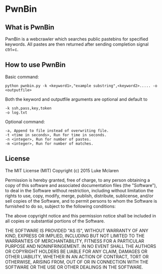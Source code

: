 # PwnBin


## What is PwnBin
  PwnBin is a webcrawler which searches public pastebins for specified keywords.
All pastes are then returned after sending completion signal ctrl+c.


## How to use PwnBin
  
  Basic command:
  
    python pwnbin.py -k <keyword1>,"example substring",<keyword2>..... -o <outputfile>
  
  Both the keyword and outputfile arguments are optional and default to 

    -k ssh,pass,key,token
    -o log.txt

  Optional command:

  	-a, Append to file instead of overwriting file.
  	-t <time in seconds>, Run for time in seconds.
  	-n <integer>, Run for number of pastes.
  	-m <integer>, Run for number of matches.


## License

The MIT License (MIT)						 Copyright (c) 2015 Luke Mclaren

Permission is hereby granted, free of charge, to any person obtaining a copy
of this software and associated documentation files (the "Software"), to deal
in the Software without restriction, including without limitation the rights
to use, copy, modify, merge, publish, distribute, sublicense, and/or sell
copies of the Software, and to permit persons to whom the Software is
furnished to do so, subject to the following conditions:

The above copyright notice and this permission notice shall be included in all
copies or substantial portions of the Software.

THE SOFTWARE IS PROVIDED "AS IS", WITHOUT WARRANTY OF ANY KIND, EXPRESS OR
IMPLIED, INCLUDING BUT NOT LIMITED TO THE WARRANTIES OF MERCHANTABILITY,
FITNESS FOR A PARTICULAR PURPOSE AND NONINFRINGEMENT. IN NO EVENT SHALL THE
AUTHORS OR COPYRIGHT HOLDERS BE LIABLE FOR ANY CLAIM, DAMAGES OR OTHER
LIABILITY, WHETHER IN AN ACTION OF CONTRACT, TORT OR OTHERWISE, ARISING FROM,
OUT OF OR IN CONNECTION WITH THE SOFTWARE OR THE USE OR OTHER DEALINGS IN THE
SOFTWARE.

